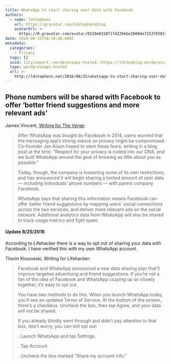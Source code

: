 ```yaml
---
title: WhatsApp to start sharing user data with Facebook
authors:
  - name: ldstephens
    url: https://gravatar.com/ldstephensblog
    avatarUrl: >-
      https://0.gravatar.com/avatar/0219e8318f1f4229ebe26084e7253765017f43ca0c631be37dc6d0b8ad6e40a4?s=96&d=identicon&r=G
date: 2016-08-25T18:18:48.000Z
metadata:
  categories:
    - Privacy
  tags: []
  uuid: 11ty/import::wordpressapi-hosted::https://ldstepblog.wordpress.com/?p=69
  type: wordpressapi-hosted
  url: >-
    http://ldstephens.net/2016/08/25/whatsapp-to-start-sharing-user-data-with-facebook/
---
```

## Phone numbers will be shared with Facebook to offer ‘better friend suggestions and more relevant ads’

James Vincent, [Writing for The Verge](http://www.theverge.com/2016/8/25/12638698/whatsapp-to-start-sharing-user-data-with-facebook):

> After WhatsApp was bought by Facebook in 2014, users worried that the messaging app’s strong stance on privacy might be compromised. Co-founder Jan Koum hoped to stem these fears, writing in a blog post at the time: “Respect for your privacy is coded into our DNA, and we built WhatsApp around the goal of knowing as little about you as possible.”
> 
> Today, though, the company is loosening some of its own restrictions, and has announced it will begin sharing a limited amount of user data — including individuals’ phone numbers — with parent company Facebook.
> 
> WhatsApp says that sharing this information means Facebook can offer better friend suggestions by mapping users’ social connections across the two services, and deliver more relevant ads on the social network. Additional analytics data from WhatsApp will also be shared to track usage metrics and fight spam.

#### Update 8/25/2016

According to Lifehacker there is a way to opt out of sharing your data with Facebook. I have verified this with my own WhatsApp account.

Thorin Klosowski, Writing for Lifehacker:

> Facebook and WhatsApp announced a new data sharing plan that’ll improve targeted advertising and friend suggestions. If you’re not a fan of the idea of Facebook and WhatsApp cozying up so closely together, it’s easy to opt out.
> 
> You have two methods to do this. When you launch WhatsApp today, you’ll see an updated Terms of Service. At the bottom of the screen, there’s a checkbox. Uncheck the box, then tap Agree, and your data will not be shared.
> 
> If you already blindly went through and didn’t pay attention to that box, don’t worry, you can still opt out:
> 
> . Launch WhatsApp and tap Settings.
> 
> . Tap Account.
> 
> . Uncheck the box marked “Share my account info.”